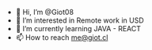 - 👋 Hi, I’m @Giot08
- 👀 I’m interested in Remote work in USD
- 🌱 I’m currently learning JAVA - REACT
- 📫 How to reach me@giot.cl
